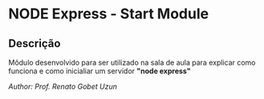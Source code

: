 # NODE Express - Start Module 

## Descrição

Môdulo desenvolvido para ser utilizado na sala de aula para explicar como funciona e como inicialiar um servidor **"node express"**

*Author: Prof. Renato Gobet Uzun*



